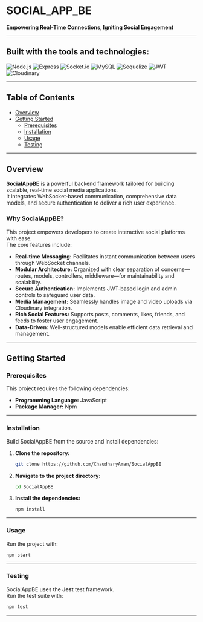 # SOCIAL_APP_BE

**Empowering Real-Time Connections, Igniting Social Engagement**

---

## Built with the tools and technologies:
![Node.js](https://img.shields.io/badge/Node.js-339933?style=for-the-badge&logo=node.js&logoColor=white)
![Express](https://img.shields.io/badge/Express.js-000000?style=for-the-badge&logo=express&logoColor=white)
![Socket.io](https://img.shields.io/badge/Socket.io-010101?style=for-the-badge&logo=socket.io&logoColor=white)
![MySQL](https://img.shields.io/badge/MySQL-4479A1?style=for-the-badge&logo=mysql&logoColor=white)
![Sequelize](https://img.shields.io/badge/Sequelize-52B0E7?style=for-the-badge&logo=sequelize&logoColor=white)
![JWT](https://img.shields.io/badge/JWT-000000?style=for-the-badge&logo=jsonwebtokens&logoColor=white)
![Cloudinary](https://img.shields.io/badge/Cloudinary-3448C5?style=for-the-badge&logo=cloudinary&logoColor=white)

---

## Table of Contents
- [Overview](#overview)
- [Getting Started](#getting-started)
  - [Prerequisites](#prerequisites)
  - [Installation](#installation)
  - [Usage](#usage)
  - [Testing](#testing)

---

## Overview

**SocialAppBE** is a powerful backend framework tailored for building scalable, real‑time social media applications.  
It integrates WebSocket‑based communication, comprehensive data models, and secure authentication to deliver a rich user experience.

### Why SocialAppBE?
This project empowers developers to create interactive social platforms with ease.  
The core features include:

- **Real‑time Messaging:** Facilitates instant communication between users through WebSocket channels.  
- **Modular Architecture:** Organized with clear separation of concerns—routes, models, controllers, middleware—for maintainability and scalability.  
- **Secure Authentication:** Implements JWT‑based login and admin controls to safeguard user data.  
- **Media Management:** Seamlessly handles image and video uploads via Cloudinary integration.  
- **Rich Social Features:** Supports posts, comments, likes, friends, and feeds to foster user engagement.  
- **Data‑Driven:** Well‑structured models enable efficient data retrieval and management.  

---

## Getting Started

### Prerequisites
This project requires the following dependencies:

- **Programming Language:** JavaScript  
- **Package Manager:** Npm  

---

### Installation

Build SocialAppBE from the source and install dependencies:

1. **Clone the repository:**
   ```bash
   git clone https://github.com/ChaudharyAman/SocialAppBE
   ```

2. **Navigate to the project directory:**
   ```bash
   cd SocialAppBE
   ```

3. **Install the dependencies:**
   ```bash
   npm install
   ```

---

### Usage

Run the project with:
```bash
npm start
```

---

### Testing

SocialAppBE uses the **Jest** test framework.  
Run the test suite with:
```bash
npm test
```

---
